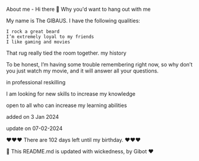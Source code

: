 
About me - Hi there 👋
Why you'd want to hang out with me

My name is The GIBAUS. I have the following qualities:

    I rock a great beard
    I’m extremely loyal to my friends
    I like gaming and movies

That rug really tied the room together.
my history

To be honest, I’m having some trouble remembering right now, so why don’t you just watch my movie, and it will answer all your questions.

in professional reskilling

I am looking for new skills to increase my knowledge

open to all who can increase my learning abilities

added on 3 Jan 2024

update on 07-02-2024

❤️❤️❤️  There are 102 days left until my birthday. ❤️❤️❤️

🤖 This README.md is updated with wickedness, by Gibot ❤️
